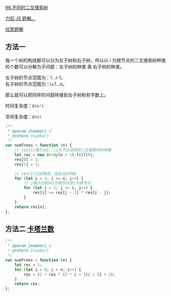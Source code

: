[96.不同的二叉搜索树](https://leetcode-cn.com/problems/unique-binary-search-trees/submissions/)

[力扣 JS 题解。](https://github.com/GuYueJiaJie/blog/tree/master/%E6%95%B0%E6%8D%AE%E7%BB%93%E6%9E%84%E4%B8%8E%E7%AE%97%E6%B3%95)

[优质题解](https://leetcode-cn.com/problems/unique-binary-search-trees/solution/bu-tong-de-er-cha-sou-suo-shu-by-leetcode/)

## 方法一

每一个树的构成都可以分为左子树和右子树，所以以 i 为根节点的二叉搜索树种类的个数可以分解为子问题：左子树的种类 乘 右子树的种类。

左子树的节点范围为：1...i-1。  
右子树的节点范围为：i+1...n。

那么就可以把同样的问题转接到左子树和有字数上。

时间复杂度：`O(n²)`

空间复杂度：`O(n)`

```javascript
/**
 * @param {number} n
 * @return {number}
 */
var numTrees = function (n) {
    // res[i]表示以1...i为节点组成的二叉搜索树的种类
    let res = new Array(n + 1).fill(0);
    res[0] = 1;
    res[1] = 1;

    // res[1]已经确定，因此从2开始
    for (let i = 2; i <= n; i++) {
        // j表示分别从1为根节点至i为根节点
        for (let j = 1; j <= i; j++) {
            res[i] += res[j - 1] * res[i - j];
        }
    }
    return res[n];
};
```

## 方法二 [卡塔兰数](https://baike.baidu.com/item/catalan/7605685?fr=aladdin)

```javascript
/**
 * @param {number} n
 * @return {number}
 */
var numTrees = function (n) {
    let res = 1;
    for (let i = 0; i < n; i++) {
        res = (2 * res * (2 * i + 1)) / (i + 2);
    }
    return res;
};
```
